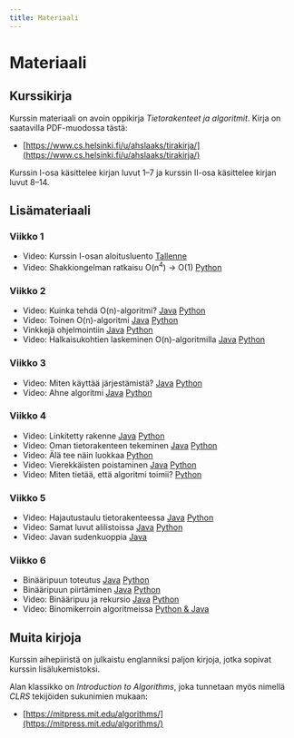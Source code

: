 ```yaml
---
title: Materiaali
---
```


# Materiaali

## Kurssikirja

Kurssin materiaali on avoin oppikirja _Tietorakenteet ja algoritmit_. Kirja on saatavilla PDF-muodossa tästä:

* [https://www.cs.helsinki.fi/u/ahslaaks/tirakirja/](https://www.cs.helsinki.fi/u/ahslaaks/tirakirja/)

Kurssin I-osa käsittelee kirjan luvut 1–7 ja kurssin II-osa käsittelee kirjan luvut 8–14.

## Lisämateriaali

### Viikko 1

* Video: Kurssin I-osan aloitusluento [Tallenne](https://www.helsinki.fi/fi/unitube/video/27cb1219-11f9-4350-bde0-31f1b9adda90)
* Video: Shakkiongelman ratkaisu O(n<sup>4</sup>) -> O(1) [Python](https://www.helsinki.fi/fi/unitube/video/28564169-4a5a-4d02-8b5f-c838eb85c103)

### Viikko 2

* Video: Kuinka tehdä O(n)-algoritmi? [Java](https://www.helsinki.fi/unitube/video/c895071e-4ed9-4e70-87b0-1536031a0710) [Python](https://www.helsinki.fi/unitube/video/2e79c746-f540-4105-9359-52ca764b9463)
* Video: Toinen O(n)-algoritmi [Java](https://www.helsinki.fi/unitube/video/c7951777-564a-44de-a803-e9591db4108d) [Python](https://www.helsinki.fi/unitube/video/b37019b6-b43f-4e02-a3b3-1b9a1ed35aca)
* Vinkkejä ohjelmointiin [Java](java-vinkit.html) [Python](python-vinkit.html)
* Video: Halkaisukohtien laskeminen O(n)-algoritmilla [Java](https://www.helsinki.fi/unitube/video/2a2a3c53-3ac0-4f97-9b7d-5dfcfb0cf47f) [Python](https://www.helsinki.fi/fi/unitube/video/0ed4d0f4-dd08-4463-9b91-6ca0768b790c)

### Viikko 3

* Video: Miten käyttää järjestämistä? [Java](https://www.helsinki.fi/unitube/video/49980dc2-9fa1-4fcc-bd7b-b72adf84f6bc) [Python](https://www.helsinki.fi/unitube/video/b8e4416b-add6-40e6-b5e1-9fa324744de4)
* Video: Ahne algoritmi [Java](https://www.helsinki.fi/unitube/video/6950a7c6-0357-4a82-97ad-9a37bbe3d858) [Python](https://www.helsinki.fi/unitube/video/c314c356-3c82-4ebe-9c5c-1e711010c432)

### Viikko 4

* Video: Linkitetty rakenne [Java](https://www.helsinki.fi/unitube/video/5c6e478c-c3b0-4969-a090-31cd502eac84) [Python](https://www.helsinki.fi/unitube/video/f8081858-8678-450c-8820-470328add978)
* Video: Oman tietorakenteen tekeminen [Java](https://www.helsinki.fi/unitube/video/b50c5d64-c05e-4aa8-bb6c-ae92ecf147a7) [Python](https://www.helsinki.fi/unitube/video/aed1fa60-9e92-49dc-89fa-6e1d339535c7)
* Video: Älä tee näin luokkaa [Python](https://www.helsinki.fi/unitube/video/c37f67a7-22a3-49bf-befb-07ccda673d7b)
* Video: Vierekkäisten poistaminen [Java](https://www.helsinki.fi/unitube/video/3388edfe-3804-4ebc-b60b-bfe04f31b1f6) [Python](https://www.helsinki.fi/unitube/video/2423c7ee-d08f-4e5f-b02e-ab2e8ff35cb8)
* Video: Miten tietää, että algoritmi toimii? [Python](https://www.helsinki.fi/fi/unitube/video/a2774f9e-37e3-4e68-88e7-41c3cf4c0e25)

### Viikko 5

* Video: Hajautustaulu tietorakenteessa [Java](https://www.helsinki.fi/unitube/video/c35607e3-8e68-4911-8898-0ce71372d89c) [Python](https://www.helsinki.fi/unitube/video/7c809b28-2220-43c2-bf53-8f96eef8c131)
* Video: Samat luvut alilistoissa [Java](https://www.helsinki.fi/unitube/video/08829fa0-73ac-4d3a-9aa8-7f3bf8789622) [Python](https://www.helsinki.fi/unitube/video/7a552dc8-30d9-482a-a69e-f51017221ede)
* Video: Javan sudenkuoppia [Java](https://www.helsinki.fi/unitube/video/6820666d-654c-4c85-ab06-61c0c2c630cf)

### Viikko 6

* Binääripuun toteutus [Java](java-binaaripuu.html) [Python](python-binaaripuu.html)
* Binääripuun piirtäminen [Java](java-puupiirto.html) [Python](python-puupiirto.html)
* Video: Binääripuu ja rekursio [Java](https://www.helsinki.fi/unitube/video/98f5975f-2139-458a-841f-c34630b472b1) [Python](https://www.helsinki.fi/unitube/video/2a970451-d5dc-4341-8337-5cabbdf86e6c)
* Video: Binomikerroin algoritmeissa [Python & Java](https://www.helsinki.fi/unitube/video/4e389a3b-ac06-4cb1-9512-430d440b5819)

## Muita kirjoja

Kurssin aihepiiristä on julkaistu englanniksi paljon kirjoja, jotka sopivat kurssin lisälukemistoksi.

Alan klassikko on _Introduction to Algorithms_, joka tunnetaan myös nimellä _CLRS_ tekijöiden sukunimien mukaan:

* [https://mitpress.mit.edu/algorithms/](https://mitpress.mit.edu/algorithms/)


